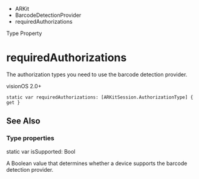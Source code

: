 

- ARKit
- BarcodeDetectionProvider
-  requiredAuthorizations 

Type Property

# requiredAuthorizations

The authorization types you need to use the barcode detection provider.

visionOS 2.0+

``` source
static var requiredAuthorizations: [ARKitSession.AuthorizationType] { get }
```

## See Also

### Type properties

static var isSupported: Bool

A Boolean value that determines whether a device supports the barcode detection provider.

